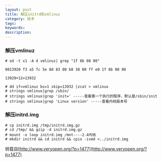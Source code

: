 ```yaml
---
layout: post
title: 解压initrd和vmlinuz
category: 技术
tags: 
keywords: 
description: 
---
```


### 解压vmlinuz ###

    # od -t x1 -A d vmlinuz| grep "1f 8b 08 00"
    
    0013920 f3 a5 fc 5e 8d 83 80 b8 38 00 ff e0 1f 8b 08 00
    
    13920+12=13932
    
    # dd if=vmlinuz bs=1 skip=13932 |zcat > vmlinux
    # strings vmlinux|grep /sbin/
    # strings vmlinux|grep 'init=' -----查看第一个执行的程序，默认是/sbin/init
    # strings vmlinux|grep 'Linux version' -----查看内核版本号
    
### 解压initrd.img ###

    # cp initrd.img /tmp/initrd.img.gz
    # cd /tmp/ && gzip -d initrd.img.gz
    # mount -o loop initrd.img /mnt----2.4内核
    # mkdir initrd && cd initrd && cpio -ivmd <../initrd.img


转载自[http://www.veryopen.org/?p=1477](http://www.veryopen.org/?p=1477)